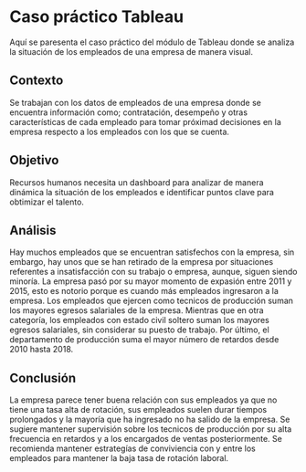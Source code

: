 # Caso práctico Tableau
Aquí se paresenta el caso práctico del módulo de Tableau donde se analiza la situación de los empleados de una empresa de manera visual.

## Contexto
Se trabajan con los datos de empleados de una empresa donde se encuentra información como; contratación, desempeño y otras características de cada empleado para tomar próximad decisiones en la empresa respecto a los empleados con los que se cuenta.

## Objetivo
Recursos humanos necesita un dashboard para analizar de manera dinámica la situación de los empleados e identificar puntos clave para obtimizar el talento.

## Análisis
Hay muchos empleados que se encuentran satisfechos con la empresa, sin embargo, hay unos que se han retirado de la empresa por situaciones referentes a insatisfacción con su trabajo o empresa, aunque, siguen siendo minoría. 
La empresa pasó por su mayor momento de expasión entre 2011 y 2015, esto es notorio porque es cuando más empleados ingresaron a la empresa. 
Los empleados que ejercen como tecnicos de producción suman los mayores egresos salariales de la empresa. Mientras que en otra categoría, los empleados con estado civil soltero suman los mayores egresos salariales, sin considerar su puesto de trabajo.
Por último, el departamento de producción suma el mayor número de retardos desde 2010 hasta 2018. 

## Conclusión
La empresa parece tener buena relación con sus empleados ya que no tiene una tasa alta de rotación, sus empleados suelen durar tiempos prolongados y la mayoría que ha ingresado no ha salido de la empresa.
Se sugiere mantener supervisión sobre los tecnicos de producción por su alta frecuencia en retardos y a los encargados de ventas posteriormente. 
Se recomienda mantener estrategías de conviviencia con y entre los empleados para mantener la baja tasa de rotación laboral.
